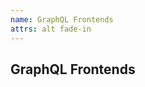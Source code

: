 ```yaml
---
name: GraphQL Frontends
attrs: alt fade-in
---
```


<h2>
  <span fit color="--primary" style="--casl:0;--mono:1;--slnt:0;--wght:900;">GraphQL</span>
  <span fit uppercase color="--secondary" style="--slnt:-20;">Frontends</span>
</h2>
